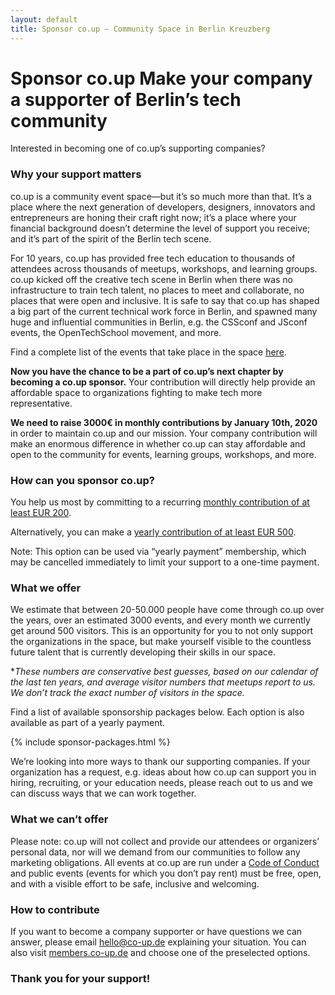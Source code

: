 ```yaml
---
layout: default
title: Sponsor co.up – Community Space in Berlin Kreuzberg
---
```


<h1>
  Sponsor co.up
  <span>Make your company a supporter of Berlin’s tech community</span>
</h1>

Interested in becoming one of co.up’s supporting companies?

### Why your support matters

co.up is a community event space—but it’s so much more than that. It’s a place where the next generation of developers, designers, innovators and entrepreneurs are honing their craft right now; it’s a place where your financial background doesn’t determine the level of support you receive; and it’s part of the spirit of the Berlin tech scene.

For 10 years, co.up has provided free tech education to thousands of attendees across thousands of meetups, workshops, and learning groups. co.up kicked off the creative tech scene in Berlin when there was no infrastructure to train tech talent, no places to meet and collaborate, no places that were open and inclusive. It is safe to say that co.up has shaped a big part of the current technical work force in Berlin, and spawned many huge and influential communities in Berlin, e.g. the CSSconf and JSconf events, the OpenTechSchool movement, and more.

Find a complete list of the events that take place in the space [here](/events).

**Now you have the chance to be a part of co.up’s next chapter by becoming a co.up sponsor.** Your contribution will directly help provide an affordable space to organizations fighting to make tech more representative.

**We need to raise 3000€ in monthly contributions by January 10th, 2020** in order to maintain co.up and our mission. Your company contribution will make an enormous difference in whether co.up can stay affordable and open to the community for events, learning groups, workshops, and more.

### How can you sponsor co.up?

You help us most by committing to a recurring [monthly contribution of at least EUR 200](https://members.co-up.de/).

Alternatively, you can make a [yearly contribution of at least EUR 500](https://members.co-up.de/).

Note: This option can be used via “yearly payment” membership, which may be cancelled immediately to limit your support to a one-time payment.

### What we offer

We estimate that between 20-50.000 people have come through co.up over the years, over an estimated 3000 events, and every month we currently get around 500 visitors. This is an opportunity for you to not only support the organizations in the space, but make yourself visible to the countless future talent that is currently developing their skills in our space.

**These numbers are conservative best guesses, based on our calendar of the last ten years, and average visitor numbers that meetups report to us. We don’t track the exact number of visitors in the space.*

Find a list of available sponsorship packages below. Each option is also available as part of a yearly payment.

{% include sponsor-packages.html %}

We’re looking into more ways to thank our supporting companies. If your organization has a request, e.g. ideas about how co.up can support you in hiring, recruiting, or your education needs, please reach out to us and we can discuss ways that we can work together.


### What we can’t offer

Please note: co.up will not collect and provide our attendees or organizers’ personal data, nor will we demand from our communities to follow any marketing obligations. All events at co.up are run under a [Code of Conduct](https://co-up.de/code-of-conduct/) and public events (events for which you don’t pay rent) must be free, open, and with a visible effort to be safe, inclusive and welcoming.

### How to contribute

If you want to become a company supporter or have questions we can answer, please email hello@co-up.de explaining your situation. You can also visit [members.co-up.de](http://members.co-up.de) and choose one of the preselected options.

### Thank you for your support!
